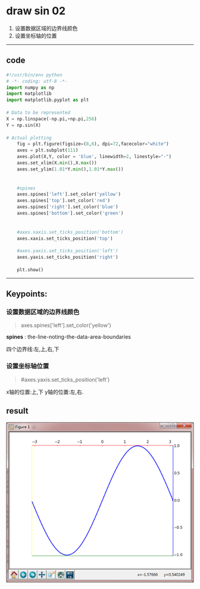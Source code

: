 # draw sin 02

1. 设置数据区域的边界线颜色
2. 设置坐标轴的位置
---
## code

``` python
#!/usr/bin/env python
# -*- coding: utf-8 -*-
import numpy as np
import matplotlib
import matplotlib.pyplot as plt

# Data to be represented
X = np.linspace(-np.pi,+np.pi,256)
Y = np.sin(X)

# Actual plotting
    fig = plt.figure(figsize=(8,6), dpi=72,facecolor="white")
    axes = plt.subplot(111)
    axes.plot(X,Y, color = 'blue', linewidth=2, linestyle="-")
    axes.set_xlim(X.min(),X.max())
    axes.set_ylim(1.01*Y.min(),1.01*Y.max())
    
    
    #spines
    axes.spines['left'].set_color('yellow')
    axes.spines['top'].set_color('red')
    axes.spines['right'].set_color('blue')
    axes.spines['bottom'].set_color('green')
    
                
    #axes.xaxis.set_ticks_position('bottom')
    axes.xaxis.set_ticks_position('top')
    
    #axes.yaxis.set_ticks_position('left')
    axes.yaxis.set_ticks_position('right')
   
    plt.show()

```
---

## Keypoints:

### 设置数据区域的边界线颜色

> axes.spines['left'].set_color('yellow')

**spines** :  the-line-noting-the-data-area-boundaries

四个边界线:左,上,右,下

### 设置坐标轴位置

> #axes.yaxis.set_ticks_position('left')

x轴的位置:上,下
y轴的位置:左,右.

## result
![plot_sin](https://raw.githubusercontent.com/urmyfaith/urmyfaith.github.io/master/matplot/matplotGallery/images/plot-sin-02.png)

